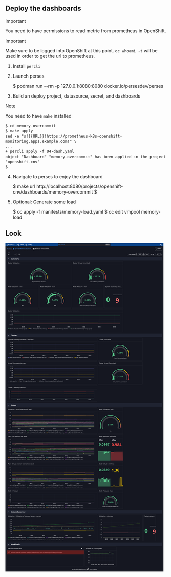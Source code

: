 
## Deploy the dashboards

> [!IMPORTANT]
> You need to have permissions to read metric from prometheus in
> OpenShift.

> [!IMPORTANT]
> Make sure to be logged into OpenShift at this point.
> `oc whoami -t` will be used in order to get the url to prometheus.

1. Install `percli`
2. Launch perses

    $ podman run --rm -p 127.0.0.1:8080:8080 docker.io/persesdev/perses

3. Build an deploy project, datasource, secret, and dashboards

> [!NOTE]
> You need to have `make` installed

    $ cd memory-overcommit
    $ make apply
    sed -e "s!{{URL}}!https://prometheus-k8s-openshift-monitoring.apps.example.com!" \
    ...
    + percli apply -f 04-dash.yaml
    object "Dashboard" "memory-overcommit" has been applied in the project "openshift-cnv"
    $

4. Navigate to perses to enjoy the dashboard

    $ make url
    http://localhost:8080/projects/openshift-cnv/dashboards/memory-overcommit
    $

5. Optional: Generate some load

    $ oc apply -f manifests/memory-load.yaml
    $ oc edit vmpool memory-load

## Look

![Screenshoit](docs/perses-mem-over-dashboard-0.1.png)

